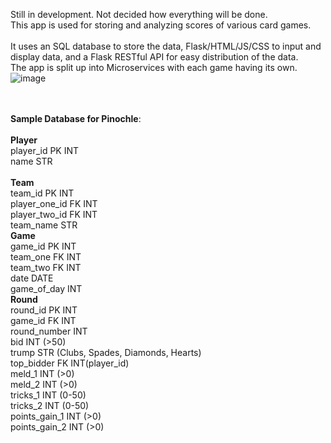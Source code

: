 Still in development. Not decided how everything will be done.<br>
This app is used for storing and analyzing scores of various card games. <br>
<br>
It uses an SQL database to store the data, Flask/HTML/JS/CSS to input and display data, and a Flask RESTful API for easy distribution of the data. <br>
The app is split up into Microservices with each game having its own.
<br>
![image](https://github.com/user-attachments/assets/1128b42a-6705-4ede-824e-08af8bd7882f)
<br><br><br>


**Sample Database for Pinochle**:<br><br>
**Player**<br>
player_id PK INT<br>
name STR<br>
<br>
**Team**<br>
team_id PK INT<br>
player_one_id FK INT<br>
player_two_id FK INT<br>
team_name STR<br>
**Game**<br>
game_id PK INT<br>
team_one FK INT<br>
team_two FK INT<br>
date DATE<br>
game_of_day INT<br>
**Round**<br>
round_id PK INT<br>
game_id FK INT<br>
round_number INT<br>
bid INT (>50)<br>
trump STR (Clubs, Spades, Diamonds, Hearts)<br>
top_bidder FK INT(player_id)<br>
meld_1 INT (>0)<br>
meld_2 INT (>0)<br>
tricks_1 INT (0-50)<br>
tricks_2 INT (0-50)<br>
points_gain_1 INT (>0)<br>
points_gain_2 INT (>0)<br>
